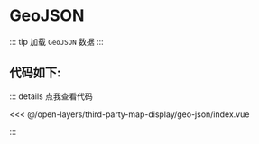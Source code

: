 <script setup>
import Map from './index.vue'
</script>
# GeoJSON

::: tip
加载 `GeoJSON` 数据
:::

<Map />

## 代码如下:

::: details 点我查看代码

<<< @/open-layers/third-party-map-display/geo-json/index.vue

:::